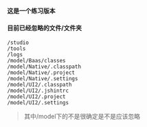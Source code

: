 **这是一个练习版本**

#### 目前已经忽略的文件/文件夹
```
/studio  
/tools  
/logs
/model/Baas/classes
/model/Native/.classpath
/model/Native/.project
/model/Native/.settings
/model/UI2/.classpath
/model/UI2/.jshintrc
/model/UI2/.project
/model/UI2/.settings
```
> 其中/model下的不是很确定是不是应该忽略
